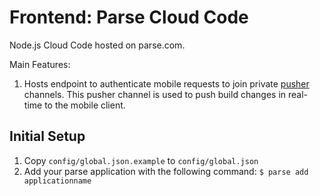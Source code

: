 Frontend: Parse Cloud Code
==========================

Node.js Cloud Code hosted on parse.com.

Main Features:

1. Hosts endpoint to authenticate mobile requests to join private [pusher](http://www.pusher.com) channels. This pusher channel is used to push build changes in real-time to the mobile client.

Initial Setup
-----

1. Copy `config/global.json.example` to `config/global.json`
2. Add your parse application with the following command: `$ parse add applicationname`
